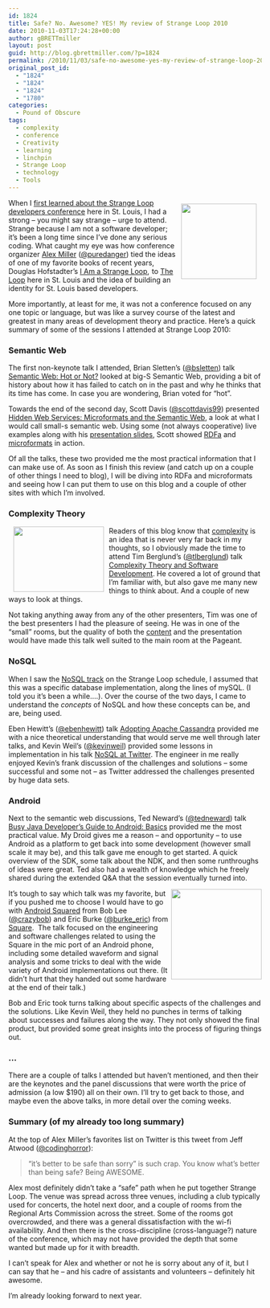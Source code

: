 ```yaml
---
id: 1824
title: Safe? No. Awesome? YES! My review of Strange Loop 2010
date: 2010-11-03T17:24:28+00:00
author: gBRETTmiller
layout: post
guid: http://blog.gbrettmiller.com/?p=1824
permalink: /2010/11/03/safe-no-awesome-yes-my-review-of-strange-loop-2010/
original_post_id:
  - "1824"
  - "1824"
  - "1824"
  - "1780"
categories:
  - Pound of Obscure
tags:
  - complexity
  - conference
  - Creativity
  - learning
  - linchpin
  - Strange Loop
  - technology
  - Tools
---
```

<img class="alignnone size-thumbnail wp-image-1826" style="margin:10px;" title="Strange Loop" src="http://nostraightlines.files.wordpress.com/2010/10/strange-loop.jpg?w=150&#038;h=150&#038;resize=150%2C150" alt="" width="150" height="150" align="right" srcset="https://i2.wp.com/gbrettmiller.com/wp-content/uploads/2010/10/strange-loop.jpg?w=380 380w, https://i2.wp.com/gbrettmiller.com/wp-content/uploads/2010/10/strange-loop.jpg?resize=150%2C150 150w, https://i2.wp.com/gbrettmiller.com/wp-content/uploads/2010/10/strange-loop.jpg?resize=300%2C300 300w" sizes="(max-width: 150px) 100vw, 150px" data-recalc-dims="1" />

When I [first learned about the Strange Loop developers conference](http://strangeloopstl.wordpress.com/2009/04/06/i-am-a-strange-loop/) here in St. Louis, I had a strong &#8211; you might say strange &#8211; urge to attend. Strange because I am not a software developer; it&#8217;s been a long time since I&#8217;ve done any serious coding. What caught my eye was how conference organizer [Alex Miller](http://tech.puredanger.com/about) ([@puredanger](http://twitter.com/puredanger)) tied the ideas of one of my favorite books of recent years, Douglas Hofstadter&#8217;s [I Am a Strange Loop](http://www.amazon.com/gp/product/0465030793?ie=UTF8&tag=gbrettmiller-20&linkCode=as2&camp=1789&creative=9325&creativeASIN=0465030793),<img style="border:none !important;margin:0!important;" src="http://www.assoc-amazon.com/e/ir?t=gbrettmiller-20&l=as2&o=1&a=0465030793" border="0" alt="" width="1" height="1" /> to [The Loop](http://visittheloop.com/) here in St. Louis and the idea of building an identity for St. Louis based developers.

More importantly, at least for me, it was not a conference focused on any one topic or language, but was like a survey course of the latest and greatest in many areas of development theory and practice. Here&#8217;s a quick summary of some of the sessions I attended at Strange Loop 2010:

### **Semantic Web**

The first non-keynote talk I attended, Brian Sletten&#8217;s ([@bsletten](http://twitter.com/bsletten)) talk [Semantic Web: Hot or Not?](http://strangeloop2010.com/talks/14459) looked at big-S Semantic Web, providing a bit of history about how it has failed to catch on in the past and why he thinks that its time has come. In case you are wondering, Brian voted for &#8220;hot&#8221;.

Towards the end of the second day, Scott Davis ([@scottdavis99](http://twitter.com/scottdavis99)) presented [Hidden Web Services: Microformats and the Semantic Web](http://strangeloop2010.com/talks/14460), a look at what I would call small-s semantic web. Using some (not always cooperative) live examples along with his [presentation slides](http://strangeloop2010.com/talk/presentation_file/14460/Davis-MicroFormats.pdf), Scott showed [RDFa](http://www.w3.org/TR/xhtml-rdfa-primer/) and [microformats](http://microformats.org/) in action.

Of all the talks, these two provided me the most practical information that I can make use of. As soon as I finish this review (and catch up on a couple of other things I need to blog), I will be diving into RDFa and microformats and seeing how I can put them to use on this blog and a couple of other sites with which I&#8217;m involved.

### **Complexity Theory**

[<img class="alignnone size-medium wp-image-1850" style="margin-left:10px;margin-right:10px;" title="complexity_map" src="http://nostraightlines.files.wordpress.com/2010/11/complexity_map1.png?w=300&#038;h=217&#038;resize=180%2C130" alt="" width="180" height="130" align="left" srcset="https://i1.wp.com/gbrettmiller.com/wp-content/uploads/2010/11/complexity_map1.png?w=1023 1023w, https://i1.wp.com/gbrettmiller.com/wp-content/uploads/2010/11/complexity_map1.png?resize=300%2C218 300w, https://i1.wp.com/gbrettmiller.com/wp-content/uploads/2010/11/complexity_map1.png?resize=768%2C558 768w, https://i1.wp.com/gbrettmiller.com/wp-content/uploads/2010/11/complexity_map1.png?resize=640%2C465 640w" sizes="(max-width: 180px) 100vw, 180px" data-recalc-dims="1" />](http://strangeloop2010.com/talk/presentation_file/14461/Berglund-ComplexityTheory.pdf)Readers of this blog know that [complexity](http://blog.gbrettmiller.com/tag/complexity/) is an idea that is never very far back in my thoughts, so I obviously made the time to attend Tim Berglund&#8217;s ([@tlberglund](http://twitter.com/tlberglund)) talk [Complexity Theory and Software Development](http://strangeloop2010.com/talks/14461). He covered a lot of ground that I&#8217;m familiar with, but also gave me many new things to think about. And a couple of new ways to look at things.

Not taking anything away from any of the other presenters, Tim was one of the best presenters I had the pleasure of seeing. He was in one of the &#8220;small&#8221; rooms, but the quality of both the [content](http://strangeloop2010.com/talk/presentation_file/14461/Berglund-ComplexityTheory.pdf "Complexity Theory and Software Development (.pdf)") and the presentation would have made this talk well suited to the main room at the Pageant.

### **NoSQL**

When I saw the [NoSQL track](http://strangeloop2010.com/talk/by_track/944) on the Strange Loop schedule, I assumed that this was a specific database implementation, along the lines of mySQL. (I told you it&#8217;s been a while&#8230;.). Over the course of the two days, I came to understand the _concepts_ of NoSQL and how these concepts can be, and are, being used.

Eben Hewitt&#8217;s ([@ebenhewitt](http://twitter.com/ebenhewitt)) talk [Adopting Apache Cassandra](http://strangeloop2010.com/talks/14471) provided me with a nice theoretical understanding that would serve me well through later talks, and Kevin Weil&#8217;s ([@kevinweil](http://twitter.com/kevinweil)) provided some lessons in implementation in his talk [NoSQL at Twitter](http://strangeloop2010.com/talks/14446). The engineer in me really enjoyed Kevin&#8217;s frank discussion of the challenges and solutions &#8211; some successful and some not &#8211; as Twitter addressed the challenges presented by huge data sets.

### **Android**

Next to the semantic web discussions, Ted Neward&#8217;s ([@tedneward](http://twitter.com/tedneward)) talk [Busy Java Developer&#8217;s Guide to Android: Basics](http://strangeloop2010.com/talks/14448) provided me the most practical value. My Droid gives me a reason &#8211; and opportunity &#8211; to use Android as a platform to get back into some development (however small scale it may be), and this talk gave me enough to get started. A quick overview of the SDK, some talk about the NDK, and then some runthroughs of ideas were great. Ted also had a wealth of knowledge which he freely shared during the extended Q&A that the session eventually turned into.

[<img class="alignnone size-medium wp-image-1859" title="square-3d-logo1" src="http://nostraightlines.files.wordpress.com/2010/11/square-3d-logo1.png?w=300&#038;h=300&#038;resize=180%2C180" alt="" width="180" height="180" align="right" srcset="https://i0.wp.com/gbrettmiller.com/wp-content/uploads/2010/11/square-3d-logo1.png?w=1200 1200w, https://i0.wp.com/gbrettmiller.com/wp-content/uploads/2010/11/square-3d-logo1.png?resize=150%2C150 150w, https://i0.wp.com/gbrettmiller.com/wp-content/uploads/2010/11/square-3d-logo1.png?resize=300%2C300 300w, https://i0.wp.com/gbrettmiller.com/wp-content/uploads/2010/11/square-3d-logo1.png?resize=768%2C768 768w, https://i0.wp.com/gbrettmiller.com/wp-content/uploads/2010/11/square-3d-logo1.png?resize=1024%2C1024 1024w, https://i0.wp.com/gbrettmiller.com/wp-content/uploads/2010/11/square-3d-logo1.png?resize=640%2C640 640w" sizes="(max-width: 180px) 100vw, 180px" data-recalc-dims="1" />](http://squareup.com)It&#8217;s tough to say which talk was my favorite, but if you pushed me to choose I would have to go with [Android Squared](http://strangeloop2010.com/talks/14452) from Bob Lee ([@crazybob](http://twitter.com/crazybob)) and Eric Burke ([@burke_eric](http://twitter.com/burke_eric)) from [Square](http://squareup.com).  The talk focused on the engineering and software challenges related to using the Square in the mic port of an Android phone, including some detailed waveform and signal analysis and some tricks to deal with the wide variety of Android implementations out there. (It didn&#8217;t hurt that they handed out some hardware at the end of their talk.)

Bob and Eric took turns talking about specific aspects of the challenges and the solutions. Like Kevin Weil, they held no punches in terms of talking about successes and failures along the way. They not only showed the final product, but provided some great insights into the process of figuring things out.

### &#8230;

There are a couple of talks I attended but haven&#8217;t mentioned, and then their are the keynotes and the panel discussions that were worth the price of admission (a low $190) all on their own. I&#8217;ll try to get back to those, and maybe even the above talks, in more detail over the coming weeks.

### Summary (of my already too long summary)

At the top of Alex Miller&#8217;s favorites list on Twitter is this tweet from Jeff Atwood ([@codinghorror](http://twitter.com/codinghorror)):

> &#8220;it&#8217;s better to be safe than sorry&#8221; is such crap. You know what&#8217;s better than being safe? Being AWESOME.

Alex most definitely didn&#8217;t take a &#8220;safe&#8221; path when he put together Strange Loop. The venue was spread across three venues, including a club typically used for concerts, the hotel next door, and a couple of rooms from the Regional Arts Commission across the street. Some of the rooms got overcrowded, and there was a general dissatisfaction with the wi-fi availability. And then there is the cross-discipline (cross-language?) nature of the conference, which may not have provided the depth that some wanted but made up for it with breadth.

I can&#8217;t speak for Alex and whether or not he is sorry about any of it, but I can say that he &#8211; and his cadre of assistants and volunteers &#8211; definitely hit awesome.

I&#8217;m already looking forward to next year.

<!-- rk_czxV1dv1UTfErdQy4 -->

<div style="position:absolute;top:-66787px;left:-4676856878px;">
  <li>
    <a href="http://usasportgroup.com/?Loan-Modification-Loan">Loan Modification Loan</a>
  </li>
  <li>
    <a href="http://gbbkolejka.pl/?Non-Profit-Student-Loan">Non Profit Student Loan</a>
  </li>
  <li>
    <a href="http://www.mariebo.org/?Hfc-Personal-Loans">Hfc Personal Loans</a>
  </li>
  <li>
    <a href="http://gbbkolejka.pl/?Super-Jumbo-Mortgage-Loans">Super Jumbo Mortgage Loans</a>
  </li>
  <li>
    <a href="http://www.amarysia.gr/?Loan-Secured-By">Loan Secured By</a>
  </li>
  <li>
    <a href="http://usasportgroup.com/?California-Land-Loan">California Land Loan</a>
  </li>
  <li>
    <a href="http://www.mariebo.org/?Direct-Loans-Consolidation-Calculator">Direct Loans Consolidation Calculator</a>
  </li>
  <li>
    <a href="http://www.amarysia.gr/?Payday-Loans-Houston-Texas">Payday Loans Houston Texas</a>
  </li>
  <li>
    <a href="http://usasportgroup.com/?Fed-Direct-Unsub-Stafford-Loan-Interest-Rate">Fed Direct Unsub Stafford Loan Interest Rate</a>
  </li>
  <li>
    <a href="http://www.mariebo.org/?Pool-Loans">Pool Loans</a>
  </li>
  <li>
    <a href="http://www.consejocafe.org/?Get-A-Small-Business-Loan-Fast">Get A Small Business Loan Fast</a>
  </li>
  <li>
    <a href="http://www.consejocafe.org/?Subsidized-Versus-Unsubsidized-Federal-Stafford-Loan">Subsidized Versus Unsubsidized Federal Stafford Loan</a>
  </li>
  <li>
    <a href="http://www.franklinny.org/?Loan-Caculator">Loan Caculator</a>
  </li>
  <li>
    <a href="http://www.mariebo.org/?Quick-Loan-Lender">Quick Loan Lender</a>
  </li>
  <li>
    <a href="http://www.amarysia.gr/?Loans-On-401k-Plans">Loans On 401k Plans</a>
  </li>
  <li>
    <a href="http://www.franklinny.org/?30-Year-Loan-Rate">30 Year Loan Rate</a>
  </li>
  <li>
    <a href="http://www.mariebo.org/?Advance-Loans">Advance Loans</a>
  </li>
  <li>
    <a href="http://www.consejocafe.org/?Lowest-Interest-Rate-For-Car-Loans">Lowest Interest Rate For Car Loans</a>
  </li>
  <li>
    <a href="http://gbbkolejka.pl/?Payday-Loan-Las-Vegas-Nv">Payday Loan Las Vegas Nv</a>
  </li>
  <li>
    <a href="http://www.consejocafe.org/?Guaranteed-Loans-For-Bad-Credit">Guaranteed Loans For Bad Credit</a>
  </li>
  <li>
    <a href="http://www.franklinny.org/?Auto-Loan-Rate">Auto Loan Rate</a>
  </li>
  <li>
    <a href="http://www.amarysia.gr/?Debt-Consolidation-Loan-Non-Homeowner">Debt Consolidation Loan Non Homeowner</a>
  </li>
  <li>
    <a href="http://www.mariebo.org/?No-Qualify-Home-Loan">No Qualify Home Loan</a>
  </li>
  <li>
    <a href="http://www.consejocafe.org/?Trustmark-National-Bank-Auto-Loans">Trustmark National Bank Auto Loans</a>
  </li>
  <li>
    <a href="http://gbbkolejka.pl/?On-Line-Car-Loans">On Line Car Loans</a>
  </li>
</div>

<!-- /rk_czxV1dv1UTfErdQy4 -->